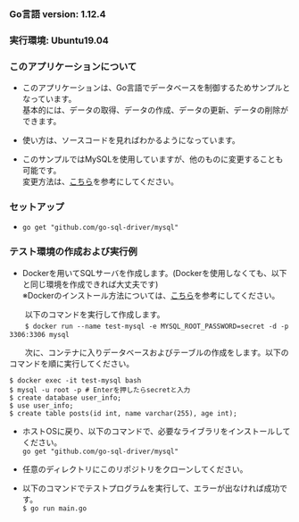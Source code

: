 ### Go言語 version: 1.12.4

### 実行環境: Ubuntu19.04

### このアプリケーションについて
- このアプリケーションは、Go言語でデータベースを制御するためサンプルとなっています。   
基本的には、データの取得、データの作成、データの更新、データの削除ができます。   

- 使い方は、ソースコードを見ればわかるようになっています。

- このサンプルではMySQLを使用していますが、他のものに変更することも可能です。   
変更方法は、[こちら](https://golang.org/pkg/database/sql/)を参考にしてください。

### セットアップ
- `go get "github.com/go-sql-driver/mysql"` 

### テスト環境の作成および実行例
- Dockerを用いてSQLサーバを作成します。(Dockerを使用しなくても、以下と同じ環境を作成できれば大丈夫です)   
※Dockerのインストール方法については、[こちら](https://qiita.com/n-yamanaka/items/ddb18943f5e43ca5ac2e)を参考にしてください。   

　　以下のコマンドを実行して作成します。   
　　`$ docker run --name test-mysql -e MYSQL_ROOT_PASSWORD=secret -d -p 3306:3306 mysql`   

　　次に、コンテナに入りデータベースおよびテーブルの作成をします。以下のコマンドを順に実行してください。   
```
$ docker exec -it test-mysql bash
$ mysql -u root -p # Enterを押したらsecretと入力
$ create database user_info;
$ use user_info;
$ create table posts(id int, name varchar(255), age int);
```

- ホストOSに戻り、以下のコマンドで、必要なライブラリをインストールしてください。   
`go get "github.com/go-sql-driver/mysql"` 

- 任意のディレクトリにこのリポジトリをクローンしてください。

- 以下のコマンドでテストプログラムを実行して、エラーが出なければ成功です。   
`$ go run main.go`
